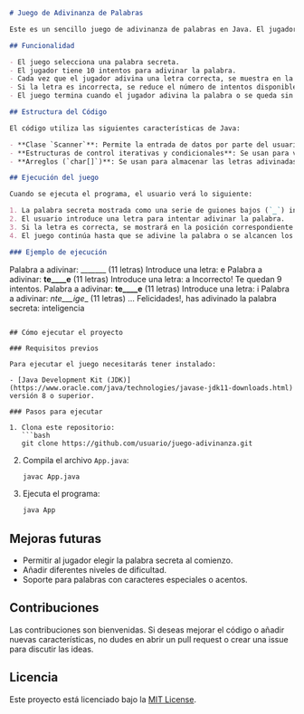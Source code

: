 
```md
# Juego de Adivinanza de Palabras

Este es un sencillo juego de adivinanza de palabras en Java. El jugador debe adivinar una palabra secreta letra por letra, con un número limitado de intentos.

## Funcionalidad

- El juego selecciona una palabra secreta.
- El jugador tiene 10 intentos para adivinar la palabra.
- Cada vez que el jugador adivina una letra correcta, se muestra en la palabra.
- Si la letra es incorrecta, se reduce el número de intentos disponibles.
- El juego termina cuando el jugador adivina la palabra o se queda sin intentos.

## Estructura del Código

El código utiliza las siguientes características de Java:

- **Clase `Scanner`**: Permite la entrada de datos por parte del usuario.
- **Estructuras de control iterativas y condicionales**: Se usan para verificar las letras y llevar el conteo de intentos.
- **Arreglos (`char[]`)**: Se usan para almacenar las letras adivinadas.

## Ejecución del juego

Cuando se ejecuta el programa, el usuario verá lo siguiente:

1. La palabra secreta mostrada como una serie de guiones bajos (`_`) indicando las letras por adivinar.
2. El usuario introduce una letra para intentar adivinar la palabra.
3. Si la letra es correcta, se mostrará en la posición correspondiente de la palabra. Si es incorrecta, se reduce el número de intentos.
4. El juego continúa hasta que se adivine la palabra o se alcancen los 10 intentos fallidos.

### Ejemplo de ejecución

```
Palabra a adivinar: _______ (11 letras)
Introduce una letra: e
Palabra a adivinar: __te____e__ (11 letras)
Introduce una letra: a
Incorrecto! Te quedan 9 intentos.
Palabra a adivinar: __te____e__ (11 letras)
Introduce una letra: i
Palabra a adivinar: _nte___ige__ (11 letras)
...
Felicidades!, has adivinado la palabra secreta: inteligencia
```

## Cómo ejecutar el proyecto

### Requisitos previos

Para ejecutar el juego necesitarás tener instalado:

- [Java Development Kit (JDK)](https://www.oracle.com/java/technologies/javase-jdk11-downloads.html) versión 8 o superior.

### Pasos para ejecutar

1. Clona este repositorio:
   ```bash
   git clone https://github.com/usuario/juego-adivinanza.git
   ```

2. Compila el archivo `App.java`:
   ```bash
   javac App.java
   ```

3. Ejecuta el programa:
   ```bash
   java App
   ```

## Mejoras futuras

- Permitir al jugador elegir la palabra secreta al comienzo.
- Añadir diferentes niveles de dificultad.
- Soporte para palabras con caracteres especiales o acentos.

## Contribuciones

Las contribuciones son bienvenidas. Si deseas mejorar el código o añadir nuevas características, no dudes en abrir un pull request o crear una issue para discutir las ideas.

## Licencia

Este proyecto está licenciado bajo la [MIT License](LICENSE).
```

